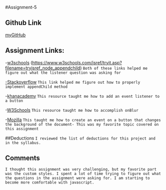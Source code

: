 #Assignment-5

## Github Link
[myGitHub](https://github.com/amyfangelo/assignment-5_angelo_amy)

## Assignment Links:
-[w3schools](https://www.w3schools.com/jsref/tryit.asp?filename=tryjsref_document_createelement3) (https://www.w3schools.com/jsref/tryit.asp?filename=tryjsref_node_appendchild)
`Both of these links helped me figure out what the listener question was asking for`

[-Stackoverflow](https://stackoverflow.com/questions/31861190/getelementsbyclass-and-appendchild)
`This link helped me figure out how to properly implement appendChild method`

-[khanacademy](https://www.khanacademy.org/computing/computer-programming/html-css-js/html-js-dom-events/p/adding-an-event-listener)
`This resource taught me how to add an event listener to a button`

-[W3Schools](https://www.w3schools.com/js/tryit.asp?filename=tryjs_events_onblur)
`This resource taught me how to accomplish onBlur`

-[Mozilla](https://developer.mozilla.org/en-US/docs/Learn/JavaScript/Building_blocks/Events)
`This taught me how to create an event on a button that changes the background of the document- This was my
favorite topic covered on this assignment`

##Deductions
`I reviewed the list of deductions for this project and in the syllabus.`

## Comments
`I thought this assignment was very challenging, but my favorite part was the custom styles. I spent a lot of time trying to figure out what the questions in the assignment were asking for. I am starting to become more comfortable with javascript.`
